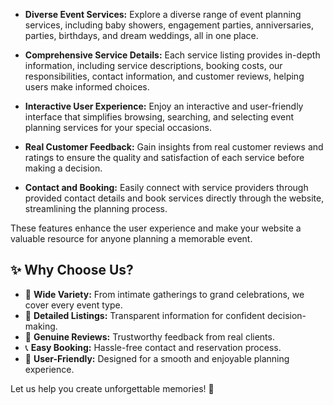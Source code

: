 
- **Diverse Event Services:** Explore a diverse range of event planning services, including baby showers, engagement parties, anniversaries, parties, birthdays, and dream weddings, all in one place.

- **Comprehensive Service Details:** Each service listing provides in-depth information, including service descriptions, booking costs, our responsibilities, contact information, and customer reviews, helping users make informed choices.

- **Interactive User Experience:** Enjoy an interactive and user-friendly interface that simplifies browsing, searching, and selecting event planning services for your special occasions.

- **Real Customer Feedback:** Gain insights from real customer reviews and ratings to ensure the quality and satisfaction of each service before making a decision.

- **Contact and Booking:** Easily connect with service providers through provided contact details and book services directly through the website, streamlining the planning process.

These features enhance the user experience and make your website a valuable resource for anyone planning a memorable event.

## ✨ Why Choose Us?

- 🎉 **Wide Variety:** From intimate gatherings to grand celebrations, we cover every event type.
- 📝 **Detailed Listings:** Transparent information for confident decision-making.
- 💬 **Genuine Reviews:** Trustworthy feedback from real clients.
- 📞 **Easy Booking:** Hassle-free contact and reservation process.
- 🌟 **User-Friendly:** Designed for a smooth and enjoyable planning experience.

Let us help you create unforgettable memories! 🚀